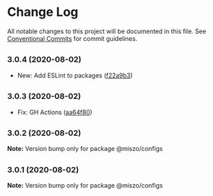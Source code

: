 # Change Log

All notable changes to this project will be documented in this file.
See [Conventional Commits](https://conventionalcommits.org) for commit guidelines.

## <small>3.0.4 (2020-08-02)</small>

* New: Add ESLint to packages ([f22a9b3](https://github.com/miszo/configs/commit/f22a9b3))





## <small>3.0.3 (2020-08-02)</small>

* Fix: GH Actions ([aa64f80](https://github.com/miszo/configs/commit/aa64f80))





## <small>3.0.2 (2020-08-02)</small>

**Note:** Version bump only for package @miszo/configs





## <small>3.0.1 (2020-08-02)</small>

**Note:** Version bump only for package @miszo/configs
